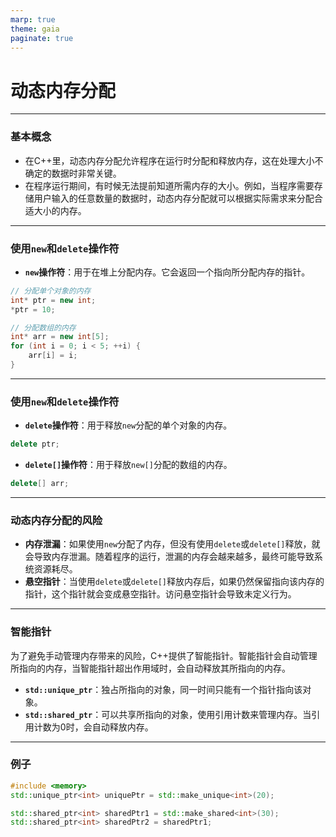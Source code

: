 ```yaml
---
marp: true
theme: gaia
paginate: true
---
```


<!-- _class: lead -->
# 动态内存分配

---

### **基本概念**
+ 在C++里，动态内存分配允许程序在运行时分配和释放内存，这在处理大小不确定的数据时非常关键。
+ 在程序运行期间，有时候无法提前知道所需内存的大小。例如，当程序需要存储用户输入的任意数量的数据时，动态内存分配就可以根据实际需求来分配合适大小的内存。

---

### **使用`new`和`delete`操作符**
- **`new`操作符**：用于在堆上分配内存。它会返回一个指向所分配内存的指针。
```cpp
// 分配单个对象的内存
int* ptr = new int;
*ptr = 10;

// 分配数组的内存
int* arr = new int[5];
for (int i = 0; i < 5; ++i) {
    arr[i] = i;
}
```
---

### **使用`new`和`delete`操作符**
- **`delete`操作符**：用于释放`new`分配的单个对象的内存。
```cpp
delete ptr;
```
- **`delete[]`操作符**：用于释放`new[]`分配的数组的内存。
```cpp
delete[] arr;
```

---


### **动态内存分配的风险**
- **内存泄漏**：如果使用`new`分配了内存，但没有使用`delete`或`delete[]`释放，就会导致内存泄漏。随着程序的运行，泄漏的内存会越来越多，最终可能导致系统资源耗尽。
- **悬空指针**：当使用`delete`或`delete[]`释放内存后，如果仍然保留指向该内存的指针，这个指针就会变成悬空指针。访问悬空指针会导致未定义行为。

---

### **智能指针**
为了避免手动管理内存带来的风险，C++提供了智能指针。智能指针会自动管理所指向的内存，当智能指针超出作用域时，会自动释放其所指向的内存。
- **`std::unique_ptr`**：独占所指向的对象，同一时间只能有一个指针指向该对象。
- **`std::shared_ptr`**：可以共享所指向的对象，使用引用计数来管理内存。当引用计数为0时，会自动释放内存。

---

### **例子**
```cpp
#include <memory>
std::unique_ptr<int> uniquePtr = std::make_unique<int>(20);
```

```cpp
std::shared_ptr<int> sharedPtr1 = std::make_shared<int>(30);
std::shared_ptr<int> sharedPtr2 = sharedPtr1;
```
 